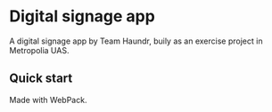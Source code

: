 # Digital signage app
A digital signage app by Team Haundr, buily as an exercise project in Metropolia UAS.

## Quick start
Made with WebPack.
